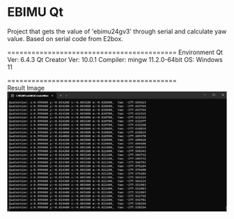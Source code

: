 # EBIMU Qt
Project that gets the value of 'ebimu24gv3' through serial and calculate yaw value.
Based on serial code from E2box.

==========================================
Environment
Qt Ver: 6.4.3
Qt Creator Ver: 10.0.1
Compiler: mingw 11.2.0-64bit
OS: Windows 11

==========================================  
Result Image
![result](./result.png)